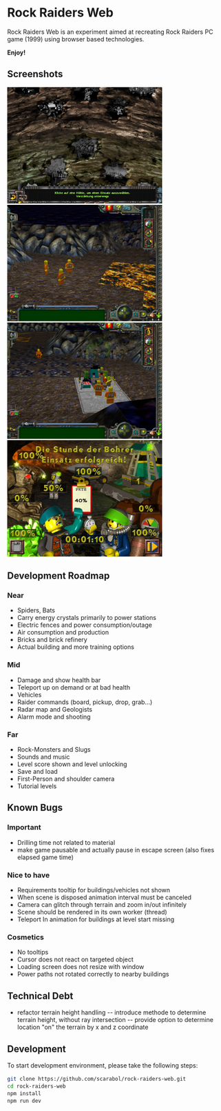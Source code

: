 # Rock Raiders Web
Rock Raiders Web is an experiment aimed at recreating Rock Raiders PC game (1999) using browser based technologies.

**Enjoy!**

## Screenshots
<a href="https://github.com/Scarabol/rock-raiders-web/blob/test/screenshots/2021-04-02%2001.png?raw=true">
<img src="https://github.com/Scarabol/rock-raiders-web/blob/test/screenshots/2021-04-02%2001.png?raw=true" width="360" alt="Screenshot">
</a>
<a href="https://github.com/Scarabol/rock-raiders-web/blob/test/screenshots/2021-04-02%2002.png?raw=true">
<img src="https://github.com/Scarabol/rock-raiders-web/blob/test/screenshots/2021-04-02%2002.png?raw=true" width="360" alt="Screenshot">
</a>

<a href="https://github.com/Scarabol/rock-raiders-web/blob/test/screenshots/2021-04-02%2003.png?raw=true">
<img src="https://github.com/Scarabol/rock-raiders-web/blob/test/screenshots/2021-04-02%2003.png?raw=true" width="360" alt="Screenshot">
</a>
<a href="https://github.com/Scarabol/rock-raiders-web/blob/test/screenshots/2021-04-02%2004.png?raw=true">
<img src="https://github.com/Scarabol/rock-raiders-web/blob/test/screenshots/2021-04-02%2004.png?raw=true" width="360" alt="Screenshot">
</a>

## Development Roadmap

### Near
- Spiders, Bats
- Carry energy crystals primarily to power stations
- Electric fences and power consumption/outage
- Air consumption and production
- Bricks and brick refinery
- Actual building and more training options

### Mid
- Damage and show health bar
- Teleport up on demand or at bad health
- Vehicles
- Raider commands (board, pickup, drop, grab...)
- Radar map and Geologists
- Alarm mode and shooting

### Far
- Rock-Monsters and Slugs
- Sounds and music
- Level score shown and level unlocking
- Save and load
- First-Person and shoulder camera
- Tutorial levels

## Known Bugs

### Important
- Drilling time not related to material
- make game pausable and actually pause in escape screen (also fixes elapsed game time)

### Nice to have
- Requirements tooltip for buildings/vehicles not shown
- When scene is disposed animation interval must be canceled
- Camera can glitch through terrain and zoom in/out infinitely
- Scene should be rendered in its own worker (thread)
- Teleport In animation for buildings at level start missing

### Cosmetics
- No tooltips
- Cursor does not react on targeted object
- Loading screen does not resize with window
- Power paths not rotated correctly to nearby buildings

## Technical Debt

- refactor terrain height handling
-- introduce methode to determine terrain height, without ray intersection
-- provide option to determine location "on" the terrain by x and z coordinate

## Development
To start development environment, please take the following steps:

```bash
git clone https://github.com/scarabol/rock-raiders-web.git
cd rock-raiders-web
npm install
npm run dev
```
